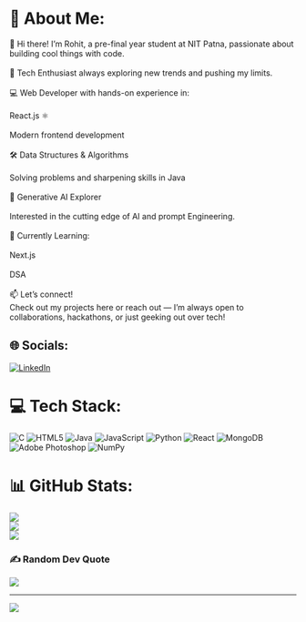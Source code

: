 # 💫 About Me:
👋 Hi there! I’m Rohit, a pre-final year student at NIT Patna, passionate about building cool things with code.<br><br>🚀 Tech Enthusiast always exploring new trends and pushing my limits.<br><br>💻 Web Developer with hands-on experience in:<br><br>React.js ⚛️<br><br>Modern frontend development <br><br>🛠️ Data Structures & Algorithms<br><br>Solving problems and sharpening skills in Java<br><br>🤖 Generative AI Explorer<br><br>Interested in the cutting edge of AI and prompt Engineering.<br><br>🌱 Currently Learning:<br><br>Next.js<br><br>DSA <br><br>📫 Let’s connect!<br>Check out my projects here or reach out — I’m always open to collaborations, hackathons, or just geeking out over tech!


## 🌐 Socials:
[![LinkedIn](https://img.shields.io/badge/LinkedIn-%230077B5.svg?logo=linkedin&logoColor=white)](https://linkedin.com/in/https://www.linkedin.com/in/rohit-kumar-25383b319/)

# 💻 Tech Stack:
![C](https://img.shields.io/badge/c-%2300599C.svg?style=for-the-badge&logo=c&logoColor=white) ![HTML5](https://img.shields.io/badge/html5-%23E34F26.svg?style=for-the-badge&logo=html5&logoColor=white) ![Java](https://img.shields.io/badge/java-%23ED8B00.svg?style=for-the-badge&logo=openjdk&logoColor=white) ![JavaScript](https://img.shields.io/badge/javascript-%23323330.svg?style=for-the-badge&logo=javascript&logoColor=%23F7DF1E) ![Python](https://img.shields.io/badge/python-3670A0?style=for-the-badge&logo=python&logoColor=ffdd54) ![React](https://img.shields.io/badge/react-%2320232a.svg?style=for-the-badge&logo=react&logoColor=%2361DAFB) ![MongoDB](https://img.shields.io/badge/MongoDB-%234ea94b.svg?style=for-the-badge&logo=mongodb&logoColor=white) ![Adobe Photoshop](https://img.shields.io/badge/adobe%20photoshop-%2331A8FF.svg?style=for-the-badge&logo=adobe%20photoshop&logoColor=white) ![NumPy](https://img.shields.io/badge/numpy-%23013243.svg?style=for-the-badge&logo=numpy&logoColor=white)
# 📊 GitHub Stats:
![](https://github-readme-stats.vercel.app/api?username=CodeCraftsmanRohit&theme=radical&hide_border=false&include_all_commits=true&count_private=true)<br/>
![](https://nirzak-streak-stats.vercel.app/?user=CodeCraftsmanRohit&theme=radical&hide_border=false)<br/>
![](https://github-readme-stats.vercel.app/api/top-langs/?username=CodeCraftsmanRohit&theme=radical&hide_border=false&include_all_commits=true&count_private=true&layout=compact)

### ✍️ Random Dev Quote
![](https://quotes-github-readme.vercel.app/api?type=horizontal&theme=radical)

---
[![](https://visitcount.itsvg.in/api?id=CodeCraftsmanRohit&icon=0&color=0)](https://visitcount.itsvg.in)

<!-- Proudly created with GPRM ( https://gprm.itsvg.in ) -->